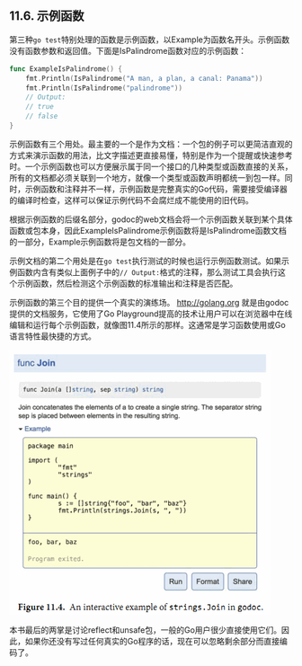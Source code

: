 ## 11.6. 示例函数

第三种`go test`特别处理的函数是示例函数，以Example为函数名开头。示例函数没有函数参数和返回值。下面是IsPalindrome函数对应的示例函数：

```Go
func ExampleIsPalindrome() {
	fmt.Println(IsPalindrome("A man, a plan, a canal: Panama"))
	fmt.Println(IsPalindrome("palindrome"))
	// Output:
	// true
	// false
}
```

示例函数有三个用处。最主要的一个是作为文档：一个包的例子可以更简洁直观的方式来演示函数的用法，比文字描述更直接易懂，特别是作为一个提醒或快速参考时。一个示例函数也可以方便展示属于同一个接口的几种类型或函数直接的关系，所有的文档都必须关联到一个地方，就像一个类型或函数声明都统一到包一样。同时，示例函数和注释并不一样，示例函数是完整真实的Go代码，需要接受编译器的编译时检查，这样可以保证示例代码不会腐烂成不能使用的旧代码。

根据示例函数的后缀名部分，godoc的web文档会将一个示例函数关联到某个具体函数或包本身，因此ExampleIsPalindrome示例函数将是IsPalindrome函数文档的一部分，Example示例函数将是包文档的一部分。

示例文档的第二个用处是在`go test`执行测试的时候也运行示例函数测试。如果示例函数内含有类似上面例子中的`// Output:`格式的注释，那么测试工具会执行这个示例函数，然后检测这个示例函数的标准输出和注释是否匹配。

示例函数的第三个目的提供一个真实的演练场。 http://golang.org 就是由godoc提供的文档服务，它使用了Go Playground提高的技术让用户可以在浏览器中在线编辑和运行每个示例函数，就像图11.4所示的那样。这通常是学习函数使用或Go语言特性最快捷的方式。

![](../images/ch11-04.png)

本书最后的两掌是讨论reflect和unsafe包，一般的Go用户很少直接使用它们。因此，如果你还没有写过任何真实的Go程序的话，现在可以忽略剩余部分而直接编码了。
